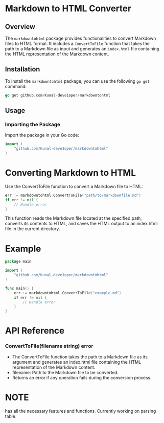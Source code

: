 # Markdown to HTML Converter

## Overview

The `markdowntohtml` package provides functionalities to convert Markdown files to HTML format. It includes a `ConvertToFile` function that takes the path to a Markdown file as input and generates an `index.html` file containing the HTML representation of the Markdown content.

## Installation

To install the `markdowntohtml` package, you can use the following `go get` command:

```go
go get github.com/Kunal-deve1oper/markdowntohtml
```

## Usage

### Importing the Package

Import the package in your Go code:

```go
import (
	"github.com/Kunal-deve1oper/markdowntohtml"
)
```

# Converting Markdown to HTML

Use the ConvertToFile function to convert a Markdown file to HTML:

```go
err := markdowntohtml.ConvertToFile("path/to/markdownfile.md")
if err != nil {
    // Handle error
}
```

This function reads the Markdown file located at the specified path, converts its contents to HTML, and saves the HTML output to an index.html file in the current directory.

# Example

```go
package main

import (
	"github.com/Kunal-deve1oper/markdowntohtml"
)

func main() {
	err := markdowntohtml.ConvertToFile("example.md")
	if err != nil {
		// Handle error
	}
}
```

# API Reference

### ConvertToFile(filename string) error

- The ConvertToFile function takes the path to a Markdown file as its argument and generates an index.html file containing the HTML representation of the Markdown content.
- filename: Path to the Markdown file to be converted.
- Returns an error if any operation fails during the conversion process.

# NOTE

has all the necessary features and functions.
Currently working on parsing table.
